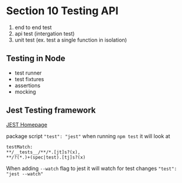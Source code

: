 # Section 10 Testing API

1. end to end test
2. api test (intergation test)
3. unit test (ex. test a single function in isolation)

## Testing in Node
- test runner
- test fixtures
- assertions
- mocking

## Jest Testing framework
[JEST Homepage](https://jestjs.io/docs/getting-started)

package script `"test": "jest"`
when running `npm test` it will look at 
```
testMatch:
**/__tests__/**/*.[jt]s?(x), 
**/?(*.)+(spec|test).[tj]s?(x) 
```
When adding `--watch` flag to jest it will watch for test changes
`"test": "jest --watch"`